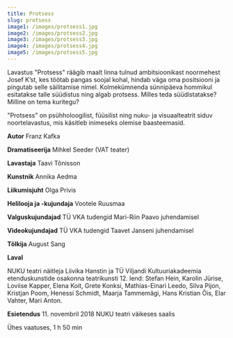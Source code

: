 ```yaml
---
title: Protsess
slug: protsess
image1: /images/protsess1.jpg
image2: /images/protsess2.jpg
image3: /images/protsess3.jpg
image4: /images/protsess4.jpg
image5: /images/protsess5.jpg
---
```

Lavastus "Protsess" räägib maalt linna tulnud ambitsioonikast noormehest Josef K’st, kes töötab pangas soojal kohal, hindab väga oma positsiooni ja pingutab selle säilitamise nimel. Kolmekümnenda sünnipäeva hommikul esitatakse talle süüdistus ning algab protsess. Milles teda süüdistatakse? Milline on tema kuritegu? 

"Protsess" on psühholoogilist, füüsilist ning nuku- ja visuaalteatrit siduv noortelavastus, mis käsitleb inimeseks olemise baasteemasid.

**Autor** Franz Kafka

**Dramatiseerija** Mihkel Seeder (VAT teater)

**Lavastaja** Taavi Tõnisson

**Kunstnik** Annika Aedma

**Liikumisjuht** Olga Privis

**Helilooja ja -kujundaja** Vootele Ruusmaa

**Valguskujundajad** TÜ VKA tudengid Mari-Riin Paavo juhendamisel

**Videokujundajad** TÜ VKA tudengid Taavet Janseni juhendamisel

**Tõlkija** August Sang

**Laval**

NUKU teatri näitleja Liivika Hanstin ja TÜ Viljandi Kultuuriakadeemia etenduskunstide osakonna teatrikunsti 12. lend: Stefan Hein, Karolin Jürise, Loviise Kapper, Elena Koit, Grete Konksi, Mathias-Einari Leedo, Silva Pijon, Kristjan Poom, Henessi Schmidt, Maarja Tammemägi, Hans Kristian Õis, Elar Vahter, Mari Anton.

**Esietendus** 11. novembril 2018 NUKU teatri väikeses saalis

Ühes vaatuses, 1 h 50 min
